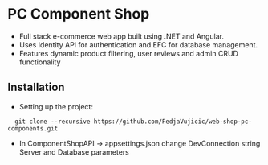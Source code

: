 # PC Component Shop
* Full stack e-commerce web app built using .NET and Angular.
* Uses Identity API for authentication and EFC for database management.
* Features dynamic product filtering, user reviews and admin CRUD functionality

## Installation

* Setting up the project:

```git
  git clone --recursive https://github.com/FedjaVujicic/web-shop-pc-components.git
```

* In ComponentShopAPI -> appsettings.json change DevConnection string Server and Database parameters
